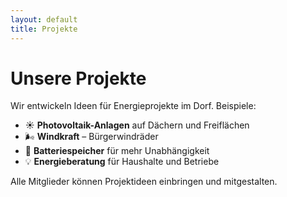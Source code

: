 ```yaml
---
layout: default
title: Projekte
---
```






# Unsere Projekte

Wir entwickeln Ideen für Energieprojekte im Dorf. Beispiele:

- ☀️ **Photovoltaik-Anlagen** auf Dächern und Freiflächen  
- 🌬️ **Windkraft** – Bürgerwindräder  
- 🔋 **Batteriespeicher** für mehr Unabhängigkeit  
- 💡 **Energieberatung** für Haushalte und Betriebe  

Alle Mitglieder können Projektideen einbringen und mitgestalten.
